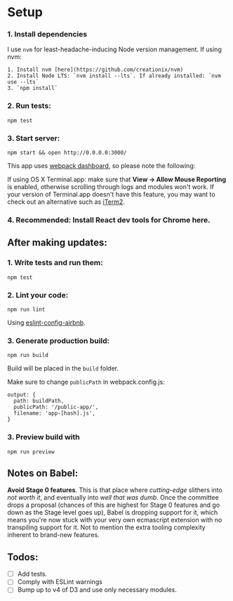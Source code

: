 # Setup
### 1. Install dependencies
I use `nvm` for least-headache-inducing Node version management. If using nvm:

    1. Install nvm [here](https://github.com/creationix/nvm)
    2. Install Node LTS: `nvm install --lts`. If already installed: `nvm use --lts`
    3. `npm install`

### 2. Run tests:
```
npm test
```

### 3. Start server:
```
npm start && open http://0.0.0.0:3000/
```

This app uses [webpack dashboard](https://github.com/FormidableLabs/webpack-dashboard), so please note the following:

If using OS X Terminal.app: make sure that **View → Allow Mouse Reporting** is enabled, otherwise scrolling through logs and modules won't work. If your version of Terminal.app doesn't have this feature, you may want to check out an alternative such as [iTerm2](https://www.iterm2.com/).

### 4. Recommended: Install React dev tools for Chrome here.


## After making updates:

### 1. Write tests and run them:
```
npm test
```
### 2. Lint your code:
```
npm run lint
```
Using [eslint-config-airbnb](https://www.npmjs.com/package/eslint-config-airbnb).
### 3. Generate production build:
```
npm run build
```
Build will be placed in the `build` folder.

Make sure to change `publicPath` in webpack.config.js:
```
output: {
  path: buildPath,
  publicPath: '/public-app/',
  filename: 'app-[hash].js',
}
```
### 3. Preview build with
```
npm run preview
```

## Notes on Babel:
**Avoid Stage 0 features**. This is that place where *cutting-edge* slithers into *not worth it*,
and eventually into *well that was dumb*. Once the committee drops a proposal (chances of this are highest for
Stage 0 features and go down as the Stage level goes up), Babel is dropping support for it, which means
you're now stuck with your very own ecmascript extension with no transpiling support for it. Not to mention
the extra tooling complexity inherent to brand-new features.


## Todos:
- [ ] Add tests.
- [ ] Comply with ESLint warnings
- [ ] Bump up to v4 of D3 and use only necessary modules.